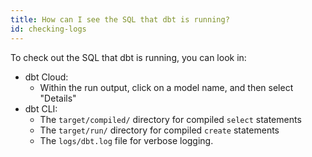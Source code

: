 ```yaml
---
title: How can I see the SQL that dbt is running?
id: checking-logs
---
```


To check out the SQL that dbt is running, you can look in:

* dbt Cloud:
  * Within the run output, click on a model name, and then select "Details"
* dbt CLI:
  * The `target/compiled/` directory for compiled `select` statements
  * The `target/run/` directory for compiled `create` statements
  * The `logs/dbt.log` file for verbose logging.
